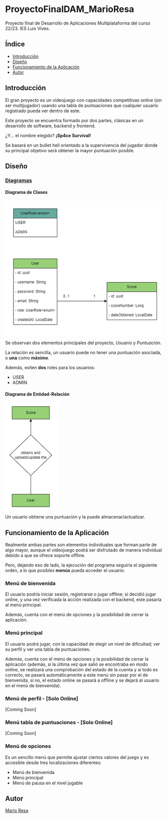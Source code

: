# ProyectoFinalDAM_MarioResa
Proyecto final de Desarrollo de Aplicaciones Multiplataforma del curso 22/23. IES Luis Vives.

## Índice

- [Introducción](#introducción)
- [Diseño](#diseño)
- [Funcionamiento de la Aplicación](#funcionamiento-de-la-aplicación)
- [Autor](#autor)

## Introducción
El gran proyecto es un videojuego con capacidades competitivas online (sin ser multijugador) usando una tabla de puntuaciones que cualquier usuario registrado pueda ver dentro de este.

Este proyecto se encuentra formado por dos partes, clásicas en un desarrollo de software, backend y frontend.

¿Y... el nombre elegido? **¡Sp4ce Survival!**

Se basará en un bullet hell orientado a la supervivencia del jugador donde su principal objetivo será obtener la mayor puntuación posible.

## Diseño

### [Diagramas](diagrams)

#### Diagrama de Clases

<img align="center" src="diagrams/Class_diagram.png">

Se observan dos elementos principales del proyecto, *Usuario* y *Puntuación*.

La relación es sencilla, un usuario puede no tener una puntuación asociada, o **una** como **máximo**.

Además, exiten **dos** roles para los usuarios:

- USER
- ADMIN

#### Diagrama de Entidad-Relación

<img align="center" src="diagrams/Entity_Relationship_diagram.png">

Un usuario obtiene una puntuación y la puede almacenar/actualizar.


## Funcionamiento de la Aplicación

Realmente ambas partes son elementos individuales que forman parte de algo mayor, aunque el videojuego podrá ser disfrutado de manera individual debido a que se ofrece soporte offline.

Pero, dejando eso de lado, la ejecución del programa seguiría el siguiente orden, a lo que posibles **menús** pueda acceder el usuario: 

### Menú de bienvenida

El usuario podría iniciar sesión, registrarse o jugar offline; si decidió jugar online, y una vez verificada la acción realizada con el backend, este pasaría al menú principal.

Además, cuenta con el menú de opciones y la posibilidad de cerrar la aplicación.

### Menú principal

El usuario podrá jugar, con la capacidad de elegir un nivel de dificultad; ver su perfil y ver una tabla de puntuaciones.

Además, cuenta con el menú de opciones y la posibilidad de cerrar la aplicación (además, si la última vez que salió se encontraba en modo online, se realizará una comprobación del estado de la cuenta y si todo es correcto, se pasará automáticamente a este menú sin pasar por el de bienvenida, si no, el estado online se pasará a offline y se dejará al usuario en el menú de bienvenida).

### Menú de perfil - [Solo Online]

[Coming Soon]

### Menú tabla de puntuaciones - [Solo Online]

[Coming Soon]

### Menú de opciones

Es un sencillo menú que permite ajustar ciertos valores del juego y es accesible desde tres localizaciones diferentes:
- Menú de bienvenida
- Menú principal
- Menú de pausa en el nivel jugable

## Autor

[Mario Resa](https://github.com/Mario999X)

